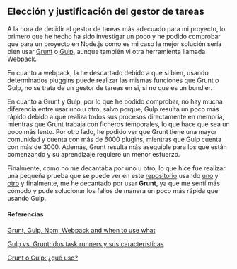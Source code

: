 ## Elección y justificación del gestor de tareas

A la hora de decidir el gestor de tareas más adecuado para mi proyecto, lo primero que he hecho ha sido investigar un poco y he podido comprobar que para un proyecto en Node.js como es mi caso la mejor solución sería bien usar [Grunt](https://gruntjs.com/) o [Gulp](https://gulpjs.com/), aunque también vi otra herramienta llamada [Webpack](https://webpack.js.org/).

En cuanto a webpack, la he descartado debido a que si bien, usando determinados pluggins puede realizar las mismas funciones que Grunt o Gulp, no se trata de un gestor de tareas en si, si no que es un bundler.

En cuanto a Grunt y Gulp, por lo que he podido comprobar, no hay mucha diferencia entre usar uno u otro, salvo porque, Gulp resulta un poco más rápido debido a que realiza todos sus procesos directamente en memoria, mientras que Grunt trabaja con ficheros temporales, lo que hace que sea un poco más lento. Por otro lado, he podido ver que Grunt tiene una mayor comunidad y cuenta con más de 6000 plugins, mientras que Gulp cuenta con más de 3000. Además, Grunt resulta más asequible para los que están comenzando y su aprendizaje requiere un menor esfuerzo.

Finalmente, como no me decantaba por uno u otro, lo que hice fue realizar una pequeña prueba que se puede ver en este [repositorio](https://github.com/AngelValera/Gestion_Porras) usando [uno](https://github.com/AngelValera/Gestion_Porras/blob/main/Gruntfile.js) y [otro](https://github.com/AngelValera/Gestion_Porras/blob/main/gulpfile.js) y finalmente, me he decantado por usar **Grunt**, ya que me sentí más cómodo y pude solucionar los fallos de manera un poco más rápida que usando Gulp.

#### Referencias

[Grunt, Gulp, Npm, Webpack and when to use what](https://www.youtube.com/watch?v=Mn6aj4kY-j8)

[Gulp vs. Grunt: dos task runners y sus características](https://www.ionos.es/digitalguide/paginas-web/desarrollo-web/gulp-vs-grunt-que-diferencia-a-estos-task-runners/)

[Grunt o Gulp: ¿qué uso?](https://blog.koalite.com/2015/06/grunt-o-gulp-que-uso/)